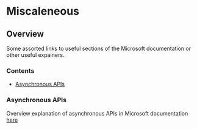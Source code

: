 # Miscaleneous
## Overview

Some assorted links to useful sections of the Microsoft documentation or other useful expainers.

### Contents

- [Asynchronous APIs](#asynchronous-apis)


### Asynchronous APIs

Overview explanation of asynchronous APIs in Microsoft documentation [here](https://learn.microsoft.com/en-us/windows/uwp/threading-async/call-asynchronous-apis-in-csharp-or-visual-basic)



